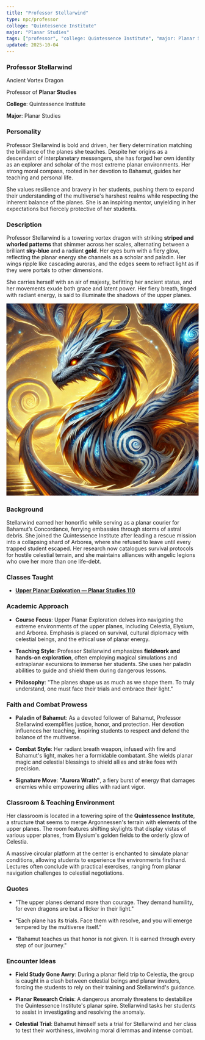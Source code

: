 ```yaml
---
title: "Professor Stellarwind"
type: npc/professor
college: "Quintessence Institute"
major: "Planar Studies"
tags: ["professor", "college: Quintessence Institute", "major: Planar Studies","variant:vortex"]
updated: 2025-10-04
---
```


### Professor Stellarwind

Ancient Vortex Dragon

Professor of **Planar Studies**

**College**: Quintessence Institute

**Major**: Planar Studies

### Personality

Professor Stellarwind is bold and driven, her fiery determination matching the brilliance of the planes she teaches. Despite her origins as a descendant of interplanetary messengers, she has forged her own identity as an explorer and scholar of the most extreme planar environments. Her strong moral compass, rooted in her devotion to Bahamut, guides her teaching and personal life.

She values resilience and bravery in her students, pushing them to expand their understanding of the multiverse's harshest realms while respecting the inherent balance of the planes. She is an inspiring mentor, unyielding in her expectations but fiercely protective of her students.

### Description

Professor Stellarwind is a towering vortex dragon with striking **striped and whorled patterns** that shimmer across her scales, alternating between a brilliant **sky-blue** and a radiant **gold**. Her eyes burn with a fiery glow, reflecting the planar energy she channels as a scholar and paladin. Her wings ripple like cascading auroras, and the edges seem to refract light as if they were portals to other dimensions.

She carries herself with an air of majesty, befitting her ancient status, and her movements exude both grace and latent power. Her fiery breath, tinged with radiant energy, is said to illuminate the shadows of the upper planes.

![C6F063E9-0B2F-4F3D-B07E-D66F1C9510E1](/assets/images/C6F063E9-0B2F-4F3D-B07E-D66F1C9510E1.webp)

### Background

Stellarwind earned her honorific while serving as a planar courier for Bahamut’s Concordance, ferrying embassies through storms of astral debris. She joined the Quintessence Institute after leading a rescue mission into a collapsing shard of Arborea, where she refused to leave until every trapped student escaped. Her research now catalogues survival protocols for hostile celestial terrain, and she maintains alliances with angelic legions who owe her more than one life-debt.

### Classes Taught


- **[Upper Planar Exploration — Planar Studies 110](../Academics/course-catalog.md#upper-planar-exploration-planar-studies-110)**

### Academic Approach

- **Course Focus**: Upper Planar Exploration delves into navigating the extreme environments of the upper planes, including Celestia, Elysium, and Arborea. Emphasis is placed on survival, cultural diplomacy with celestial beings, and the ethical use of planar energy.

- **Teaching Style**: Professor Stellarwind emphasizes **fieldwork and hands-on exploration**, often employing magical simulations and extraplanar excursions to immerse her students. She uses her paladin abilities to guide and shield them during dangerous lessons.

- **Philosophy**: "The planes shape us as much as we shape them. To truly understand, one must face their trials and embrace their light."

### Faith and Combat Prowess

- **Paladin of Bahamut**: As a devoted follower of Bahamut, Professor Stellarwind exemplifies justice, honor, and protection. Her devotion influences her teaching, inspiring students to respect and defend the balance of the multiverse.

- **Combat Style**: Her radiant breath weapon, infused with fire and Bahamut's light, makes her a formidable combatant. She wields planar magic and celestial blessings to shield allies and strike foes with precision.

- **Signature Move**: **"Aurora Wrath"**, a fiery burst of energy that damages enemies while empowering allies with radiant vigor.

### Classroom & Teaching Environment

Her classroom is located in a towering spire of the **Quintessence Institute**, a structure that seems to merge Argonnessen's terrain with elements of the upper planes. The room features shifting skylights that display vistas of various upper planes, from Elysium's golden fields to the orderly glow of Celestia.

A massive circular platform at the center is enchanted to simulate planar conditions, allowing students to experience the environments firsthand. Lectures often conclude with practical exercises, ranging from planar navigation challenges to celestial negotiations.

### Quotes

- "The upper planes demand more than courage. They demand humility, for even dragons are but a flicker in their light."

- "Each plane has its trials. Face them with resolve, and you will emerge tempered by the multiverse itself."

- "Bahamut teaches us that honor is not given. It is earned through every step of our journey."

### Encounter Ideas

- **Field Study Gone Awry**: During a planar field trip to Celestia, the group is caught in a clash between celestial beings and planar invaders, forcing the students to rely on their training and Stellarwind's guidance.

- **Planar Research Crisis**: A dangerous anomaly threatens to destabilize the Quintessence Institute's planar spire. Stellarwind tasks her students to assist in investigating and resolving the anomaly.

- **Celestial Trial**: Bahamut himself sets a trial for Stellarwind and her class to test their worthiness, involving moral dilemmas and intense combat.
